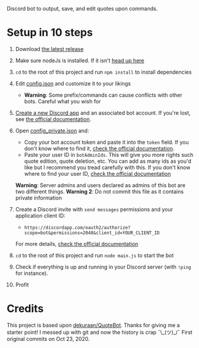 Discord bot to output, save, and edit quotes upon commands.

# Setup in 10 steps

1.  Download [the latest release](https://github.com/r4dixx/QuoteBot/releases)

2.  Make sure nodeJs is installed. If it isn't [head up here](https://nodejs.org/en/download/package-manager/)

3.  `cd` to the root of this project and run `npm install` to install dependencies

4.  Edit [config.json](config.json) and customize it to your likings

    -   **Warning**: Some prefix/commands can cause conflicts with other bots. Careful what you wish for

5.  [Create a new Discord app](https://discordapp.com/developers/applications/me) and an associated bot account. If you're lost, see [the official documentation](https://discordjs.guide/preparations/setting-up-a-bot-application.html).

6.  Open [config_private.json](config_private.json) and:
    -   Copy your bot account token and paste it into the `token` field. If you don't know where to find it, [check the official documentation](https://discordjs.guide/preparations/setting-up-a-bot-application.html#your-token).
    -   Paste your user ID in `botAdminIds`. This will give you more rights such quote edition, quote deletion, etc. You can add as many ids as you'd like but I recommend you tread carefully with this. If you don't know where to find your user ID, [check the official documentation](https://support.discordapp.com/hc/articles/206346498)

    **Warning**: Server admins and users declared as admins of this bot are two different things.
    **Warning 2**: Do not commit this file as it contains private information

7.  Create a Discord invite with `send messages` permissions and your application client ID:

    -   `https://discordapp.com/oauth2/authorize?scope=bot&permissions=2048&client_id=YOUR_CLIENT_ID`

    For more details, [check the official documentation](https://discordjs.guide/preparations/adding-your-bot-to-servers.html)

8.  `cd` to the root of this project and run `node main.js` to start the bot

9.  Check if everything is up and running in your Discord server (with `!ping` for instance).

10. Profit

# Credits

This project is based upon [dekuraan/QuoteBot](https://github.com/dekuraan/QuoteBot). Thanks for giving me a starter point! I messed up with git and now the history is crap ¯\\\_(ツ)\_/¯ First original commits on Oct 23, 2020.
